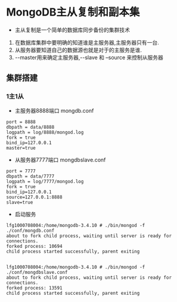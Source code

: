 
# MongoDB主从复制和副本集


* 主从复制是一个简单的数据库同步备份的集群技术    
1. 在数据库集群中要明确的知道谁是主服务器,主服务器只有一台.
2. 从服务器要知道自己的数据源也就是对于的主服务是谁.
3. --master用来确定主服务器,--slave 和 –source 来控制从服务器

## 集群搭建

### 1主1从

* 主服务器8888端口 mongdb.conf 
```
port = 8888
dbpath = data/8888
logpath = log/8888/mongod.log
fork = true
bind_ip=127.0.0.1
master=true

```
* 从服务器7777端口 mongdbslave.conf 
```
port = 7777
dbpath = data/7777
logpath = log/7777/mongod.log
fork = true
bind_ip=127.0.0.1
source=127.0.0.1:8888
slave=true
```

* 启动服务
```
lfg1000708004:/home/mongodb-3.4.10 # ./bin/mongod -f ./conf/mongdb.conf 
about to fork child process, waiting until server is ready for connections.
forked process: 10694
child process started successfully, parent exiting


lfg1000708004:/home/mongodb-3.4.10 # ./bin/mongod -f ./conf/mongdbslave.conf 
about to fork child process, waiting until server is ready for connections.
forked process: 13591
child process started successfully, parent exiting
```

